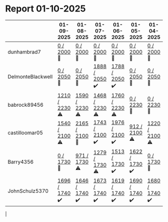# Report 01-10-2025
| | 01-09-2025 | 01-08-2025 | 01-07-2025 | 01-06-2025 | 01-05-2025 | 01-04-2025 | 01-03-2025 |
| --- | --- | --- | --- | --- | --- | --- | --- |
| dunhambrad7 | [0 / 2000](https://www.myfitnesspal.com/food/diary/dunhambrad7?date=2025-01-09) :no_entry_sign: | [0 / 2000](https://www.myfitnesspal.com/food/diary/dunhambrad7?date=2025-01-08) :no_entry_sign: | [0 / 2000](https://www.myfitnesspal.com/food/diary/dunhambrad7?date=2025-01-07) :no_entry_sign: | [0 / 2000](https://www.myfitnesspal.com/food/diary/dunhambrad7?date=2025-01-06) :no_entry_sign: | [0 / 2000](https://www.myfitnesspal.com/food/diary/dunhambrad7?date=2025-01-05) :no_entry_sign: | [0 / 2000](https://www.myfitnesspal.com/food/diary/dunhambrad7?date=2025-01-04) :no_entry_sign: | [0 / 2000](https://www.myfitnesspal.com/food/diary/dunhambrad7?date=2025-01-03) :no_entry_sign: |
| DelmonteBlackwell | [0 / 2050](https://www.myfitnesspal.com/food/diary/DelmonteBlackwell?date=2025-01-09) :no_entry_sign: | [0 / 2050](https://www.myfitnesspal.com/food/diary/DelmonteBlackwell?date=2025-01-08) :no_entry_sign: | [1888 / 2050](https://www.myfitnesspal.com/food/diary/DelmonteBlackwell?date=2025-01-07) :heavy_check_mark: | [1788 / 2050](https://www.myfitnesspal.com/food/diary/DelmonteBlackwell?date=2025-01-06) :heavy_check_mark: | [0 / 2050](https://www.myfitnesspal.com/food/diary/DelmonteBlackwell?date=2025-01-05) :no_entry_sign: | [0 / 2050](https://www.myfitnesspal.com/food/diary/DelmonteBlackwell?date=2025-01-04) :no_entry_sign: | [0 / 2050](https://www.myfitnesspal.com/food/diary/DelmonteBlackwell?date=2025-01-03) :no_entry_sign: |
| babrock89456 | [1210 / 2230](https://www.myfitnesspal.com/food/diary/babrock89456?date=2025-01-09) :warning: | [1590 / 2230](https://www.myfitnesspal.com/food/diary/babrock89456?date=2025-01-08) :warning: | [1468 / 2230](https://www.myfitnesspal.com/food/diary/babrock89456?date=2025-01-07) :warning: | [1760 / 2230](https://www.myfitnesspal.com/food/diary/babrock89456?date=2025-01-06) :warning: | [0 / 2230](https://www.myfitnesspal.com/food/diary/babrock89456?date=2025-01-05) :no_entry_sign: | [0 / 2230](https://www.myfitnesspal.com/food/diary/babrock89456?date=2025-01-04) :no_entry_sign: | [0 / 2230](https://www.myfitnesspal.com/food/diary/babrock89456?date=2025-01-03) :no_entry_sign: |
| castilloomar05 | [1540 / 2100](https://www.myfitnesspal.com/food/diary/castilloomar05?date=2025-01-09) :warning: | [2165 / 2100](https://www.myfitnesspal.com/food/diary/castilloomar05?date=2025-01-08) :no_entry_sign: | [1743 / 2100](https://www.myfitnesspal.com/food/diary/castilloomar05?date=2025-01-07) :heavy_check_mark: | [1976 / 2100](https://www.myfitnesspal.com/food/diary/castilloomar05?date=2025-01-06) :heavy_check_mark: | [912 / 2100](https://www.myfitnesspal.com/food/diary/castilloomar05?date=2025-01-05) :warning: | [1220 / 2100](https://www.myfitnesspal.com/food/diary/castilloomar05?date=2025-01-04) :warning: | [2371 / 2100](https://www.myfitnesspal.com/food/diary/castilloomar05?date=2025-01-03) :no_entry_sign: |
| Barry4356 | [0 / 1730](https://www.myfitnesspal.com/food/diary/Barry4356?date=2025-01-09) :no_entry_sign: | [971 / 1730](https://www.myfitnesspal.com/food/diary/Barry4356?date=2025-01-08) :warning: | [1279 / 1730](https://www.myfitnesspal.com/food/diary/Barry4356?date=2025-01-07) :warning: | [1513 / 1730](https://www.myfitnesspal.com/food/diary/Barry4356?date=2025-01-06) :heavy_check_mark: | [1622 / 1730](https://www.myfitnesspal.com/food/diary/Barry4356?date=2025-01-05) :heavy_check_mark: | [0 / 1730](https://www.myfitnesspal.com/food/diary/Barry4356?date=2025-01-04) :no_entry_sign: | [1585 / 1730](https://www.myfitnesspal.com/food/diary/Barry4356?date=2025-01-03) :heavy_check_mark: |
| JohnSchulz5370 | [1696 / 1740](https://www.myfitnesspal.com/food/diary/JohnSchulz5370?date=2025-01-09) :heavy_check_mark: | [1646 / 1740](https://www.myfitnesspal.com/food/diary/JohnSchulz5370?date=2025-01-08) :heavy_check_mark: | [1673 / 1740](https://www.myfitnesspal.com/food/diary/JohnSchulz5370?date=2025-01-07) :heavy_check_mark: | [1619 / 1740](https://www.myfitnesspal.com/food/diary/JohnSchulz5370?date=2025-01-06) :heavy_check_mark: | [1690 / 1740](https://www.myfitnesspal.com/food/diary/JohnSchulz5370?date=2025-01-05) :heavy_check_mark: | [1680 / 1740](https://www.myfitnesspal.com/food/diary/JohnSchulz5370?date=2025-01-04) :heavy_check_mark: | [1570 / 1740](https://www.myfitnesspal.com/food/diary/JohnSchulz5370?date=2025-01-03) :heavy_check_mark: |
|